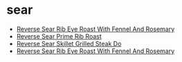# sear

 * [Reverse Sear Rib Eye Roast With Fennel And Rosemary](../../index/r/reverse-sear-rib-eye-roast-with-fennel-and-rosemary.json)
 * [Reverse Sear Prime Rib Roast](../../index/r/reverse-sear-prime-rib-roast.json)
 * [Reverse Sear Skillet Grilled Steak Do](../../index/r/reverse-sear-skillet-grilled-steak-do.json)
 * [Reverse Sear Rib Eye Roast With Fennel And Rosemary](../../index/r/reverse-sear-rib-eye-roast-with-fennel-and-rosemary.json)
